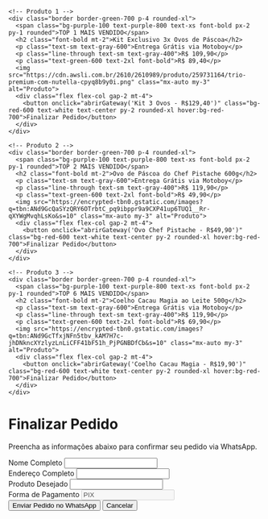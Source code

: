 <html lang="pt-br">
<head>
  <meta charset="UTF-8">
  <meta name="viewport" content="width=device-width, initial-scale=1">
  <title>Páscoa</title>
  <script src="https://cdn.tailwindcss.com"></script>
</head>
<body class="bg-white text-black font-sans p-4">
  <div class="grid grid-cols-1 md:grid-cols-3 gap-4">

    <!-- Produto 1 -->
    <div class="border border-green-700 p-4 rounded-xl">
      <span class="bg-purple-100 text-purple-800 text-xs font-bold px-2 py-1 rounded">TOP 1 MAIS VENDIDO</span>
      <h2 class="font-bold mt-2">Kit Exclusivo 3x Ovos de Páscoa</h2>
      <p class="text-sm text-gray-600">Entrega Grátis via Motoboy</p>
      <p class="line-through text-sm text-gray-400">R$ 109,90</p>
      <p class="text-green-600 text-2xl font-bold">R$ 89,40</p>
      <img src="https://cdn.awsli.com.br/2610/2610989/produto/259731164/trio-premium-com-nutella-cpyq8b9y0i.png" class="mx-auto my-3" alt="Produto">
      <div class="flex flex-col gap-2 mt-4">
        <button onclick="abrirGateway('Kit 3 Ovos - R$129,40')" class="bg-red-600 text-white text-center py-2 rounded-xl hover:bg-red-700">Finalizar Pedido</button>
      </div>
    </div>

    <!-- Produto 2 -->
    <div class="border border-green-700 p-4 rounded-xl">
      <span class="bg-purple-100 text-purple-800 text-xs font-bold px-2 py-1 rounded">TOP 2 MAIS VENDIDO</span>
      <h2 class="font-bold mt-2">Ovo de Páscoa do Chef Pistache 600g</h2>
      <p class="text-sm text-gray-600">Entrega Grátis via Motoboy</p>
      <p class="line-through text-sm text-gray-400">R$ 119,90</p>
      <p class="text-green-600 text-2xl font-bold">R$ 49,90</p>
      <img src="https://encrypted-tbn0.gstatic.com/images?q=tbn:ANd9GcQaSYzQRY6OTrbtC_pq9ibppr9a9CXP41up6TUQ1__Rr-qXYWgMvqhLsKo&s=10" class="mx-auto my-3" alt="Produto">
      <div class="flex flex-col gap-2 mt-4">
        <button onclick="abrirGateway('Ovo Chef Pistache - R$49,90')" class="bg-red-600 text-white text-center py-2 rounded-xl hover:bg-red-700">Finalizar Pedido</button>
      </div>
    </div>

    <!-- Produto 3 -->
    <div class="border border-green-700 p-4 rounded-xl">
      <span class="bg-purple-100 text-purple-800 text-xs font-bold px-2 py-1 rounded">TOP 6 MAIS VENDIDO</span>
      <h2 class="font-bold mt-2">Coelho Cacau Magia ao Leite 500g</h2>
      <p class="text-sm text-gray-600">Entrega Grátis via Motoboy</p>
      <p class="line-through text-sm text-gray-400">R$ 119,90</p>
      <p class="text-green-600 text-2xl font-bold">R$ 69,90</p>
      <img src="https://encrypted-tbn0.gstatic.com/images?q=tbn:ANd9GcTfxjNFn5tbv_kAM7H7c-jhDNkncXYzlyzLnLiCFF41bF51h_PjPGNBDfCb&s=10" class="mx-auto my-3" alt="Produto">
      <div class="flex flex-col gap-2 mt-4">
        <button onclick="abrirGateway('Coelho Cacau Magia - R$19,90')" class="bg-red-600 text-white text-center py-2 rounded-xl hover:bg-red-700">Finalizar Pedido</button>
      </div>
    </div>

  </div>

  <!-- FORMULÁRIO CLONADO -->
  <div id="form-clone" class="fixed inset-0 bg-black bg-opacity-60 flex items-center justify-center z-50 hidden">
    <div class="max-w-xl mx-auto bg-white border border-yellow-300 p-6 rounded-xl shadow-xl text-center">
      <h1 class="text-2xl font-bold mb-2 text-green-700">Finalizar Pedido</h1>
      <p class="mb-4 text-gray-700 text-sm">Preencha as informações abaixo para confirmar seu pedido via WhatsApp.</p>
      <form id="formPix" class="text-left space-y-4">
        <div>
          <label class="block font-semibold text-sm">Nome Completo</label>
          <input type="text" id="nome" required class="w-full border p-2 rounded text-sm">
        </div>
        <div>
          <label class="block font-semibold text-sm">Endereço Completo</label>
          <input type="text" id="endereco" required class="w-full border p-2 rounded text-sm">
        </div>
        <div>
          <label class="block font-semibold text-sm">Produto Desejado</label>
          <input type="text" id="produto" readonly class="w-full border p-2 rounded text-sm bg-gray-100">
        </div>
        <div>
          <label class="block font-semibold text-sm">Forma de Pagamento</label>
          <input type="text" disabled value="PIX" class="w-full border p-2 rounded text-sm bg-gray-100">
        </div>
        <button type="submit" class="w-full bg-green-600 text-white font-semibold py-2 rounded hover:bg-green-700">Enviar Pedido no WhatsApp</button>
        <button type="button" onclick="fecharGateway()" class="w-full text-gray-600 text-sm underline mt-2">Cancelar</button>
      </form>
    </div>
  </div>

  <script>
    function abrirGateway(produto) {
      document.getElementById("form-clone").classList.remove("hidden");
      document.getElementById("produto").value = produto;
    }

    function fecharGateway() {
      document.getElementById("form-clone").classList.add("hidden");
    }

    document.getElementById("formPix").addEventListener("submit", function(e) {
      e.preventDefault();

      const nome = document.getElementById("nome").value;
      const endereco = document.getElementById("endereco").value;
      const produto = document.getElementById("produto").value;

      const mensagem = `Olá! Quero finalizar meu pedido:\n\n*Nome:* ${nome}\n*Endereço:* ${endereco}\n*Produto:* ${produto}\n*Pagamento:* PIX`;
      const url = `https://wa.me/5583996745627?text=${encodeURIComponent(mensagem)}`;

      window.location.href = url;
    });
  </script>
</body>
</html>
